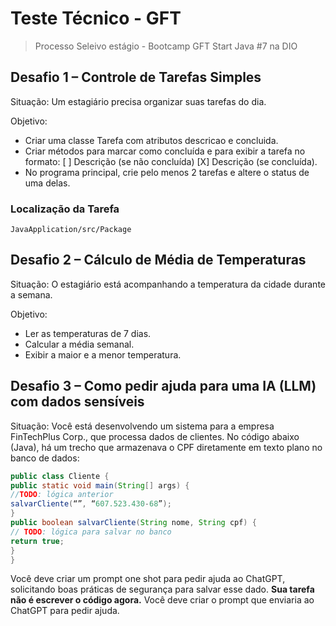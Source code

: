 # Teste Técnico - GFT
> Processo Seleivo estágio - Bootcamp GFT Start Java #7 na DIO

## Desafio 1 – Controle de Tarefas Simples
Situação:
Um estagiário precisa organizar suas tarefas do dia.

Objetivo:
- Criar uma classe Tarefa com atributos descricao e concluida.
- Criar métodos para marcar como concluída e para exibir a tarefa no formato:
  [ ] Descrição (se não concluída)
  [X] Descrição (se concluída).
- No programa principal, crie pelo menos 2 tarefas e altere o status de uma
delas.

### Localização da Tarefa
``JavaApplication/src/Package``

## Desafio 2 – Cálculo de Média de Temperaturas
Situação:
O estagiário está acompanhando a temperatura da cidade durante a semana.

Objetivo:
- Ler as temperaturas de 7 dias.
- Calcular a média semanal.
- Exibir a maior e a menor temperatura.

## Desafio 3 – Como pedir ajuda para uma IA (LLM) com dados sensíveis
Situação:
Você está desenvolvendo um sistema para a empresa FinTechPlus Corp., que
processa dados de clientes.
No código abaixo (Java), há um trecho que armazenava o CPF diretamente em texto
plano no banco de dados:

```java
public class Cliente {
public static void main(String[] args) {
//TODO: lógica anterior
salvarCliente(“”, “607.523.430-68”);
}
public boolean salvarCliente(String nome, String cpf) {
// TODO: lógica para salvar no banco
return true;
}
}
```
Você deve criar um prompt one shot para pedir ajuda ao ChatGPT, solicitando boas
práticas de segurança para salvar esse dado.
**Sua tarefa não é escrever o código agora.**
Você deve criar o prompt que enviaria ao ChatGPT para pedir ajuda.
